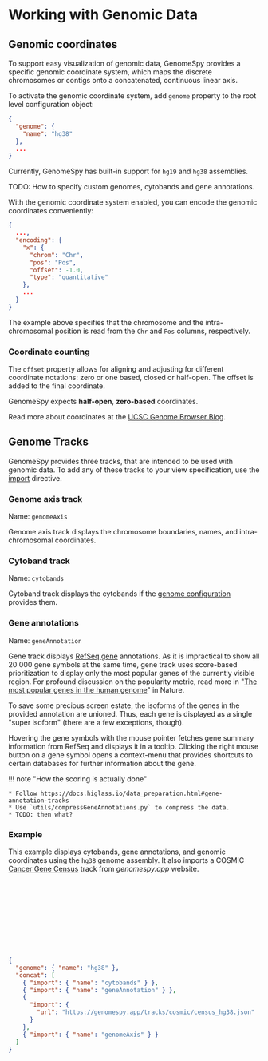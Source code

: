 # Working with Genomic Data

## Genomic coordinates

To support easy visualization of genomic data, GenomeSpy provides a specific
genomic coordinate system, which maps the discrete chromosomes or contigs
onto a concatenated, continuous linear axis.

To activate the genomic coordinate system, add `genome` property to the
root level configuration object:

```json
{
  "genome": {
    "name": "hg38"
  },
  ...
}
```

Currently, GenomeSpy has built-in support for `hg19` and `hg38` assemblies.

TODO: How to specify custom genomes, cytobands and gene annotations.

With the genomic coordinate system enabled, you can encode the genomic coordinates
conveniently:

```json
{
  ...,
  "encoding": {
    "x": {
      "chrom": "Chr",
      "pos": "Pos",
      "offset": -1.0,
      "type": "quantitative"
    },
    ...
  }
}
```

The example above specifies that the chromosome and the
intra-chromosomal position is read from the `Chr` and `Pos` columns,
respectively.

### Coordinate counting

The `offset` property allows for aligning and adjusting for
different coordinate notations: zero or one based, closed or half-open.
The offset is added to the final coordinate.

GenomeSpy expects **half-open**, **zero-based** coordinates.

Read more about coordinates at the [UCSC Genome Browser Blog](http://genome.ucsc.edu/blog/the-ucsc-genome-browser-coordinate-counting-systems/).

## Genome Tracks

GenomeSpy provides three tracks, that are intended to be used with genomic
data. To add any of these tracks to your view specification, use the
[import](#TODO) directive.

### Genome axis track

Name: `genomeAxis`

Genome axis track displays the chromosome boundaries, names, and
intra-chromosomal coordinates.

### Cytoband track

Name: `cytobands`

Cytoband track displays the cytobands if the [genome
configuration](coordinate-system.md#genomic-coordinates) provides them.

### Gene annotations

Name: `geneAnnotation`

Gene track displays [RefSeq gene](https://www.ncbi.nlm.nih.gov/refseq/rsg/)
annotations. As it is impractical to show all 20 000 gene symbols at the same
time, gene track uses score-based prioritization to display only the most
popular genes of the currently visible region. For profound discussion on the
popularity metric, read more in "[The most popular genes in the human
genome](https://www.nature.com/articles/d41586-017-07291-9)" in Nature.

To save some precious screen estate, the isoforms of the genes in the
provided annotation are unioned. Thus, each gene is displayed as a single
"super isoform" (there are a few exceptions, though).

Hovering the gene symbols with the mouse pointer fetches gene summary
information from RefSeq and displays it in a tooltip. Clicking the right
mouse button on a gene symbol opens a context-menu that provides shortcuts to
certain databases for further information about the gene.

!!! note "How the scoring is actually done"

    * Follow https://docs.higlass.io/data_preparation.html#gene-annotation-tracks
    * Use `utils/compressGeneAnnotations.py` to compress the data.
    * TODO: then what?

### Example

This example displays cytobands, gene annotations, and genomic coordinates
using the `hg38` genome assembly. It also imports a COSMIC [Cancer Gene
Census](https://cancer.sanger.ac.uk/census) track from _genomespy.app_
website.

<div class="embed-example">
    <div class="embed-container" style="height: 140px"></div>
    <div class="embed-spec">

```json
{
  "genome": { "name": "hg38" },
  "concat": [
    { "import": { "name": "cytobands" } },
    { "import": { "name": "geneAnnotation" } },
    {
      "import": {
        "url": "https://genomespy.app/tracks/cosmic/census_hg38.json"
      }
    },
    { "import": { "name": "genomeAxis" } }
  ]
}
```

</div>
</div>
